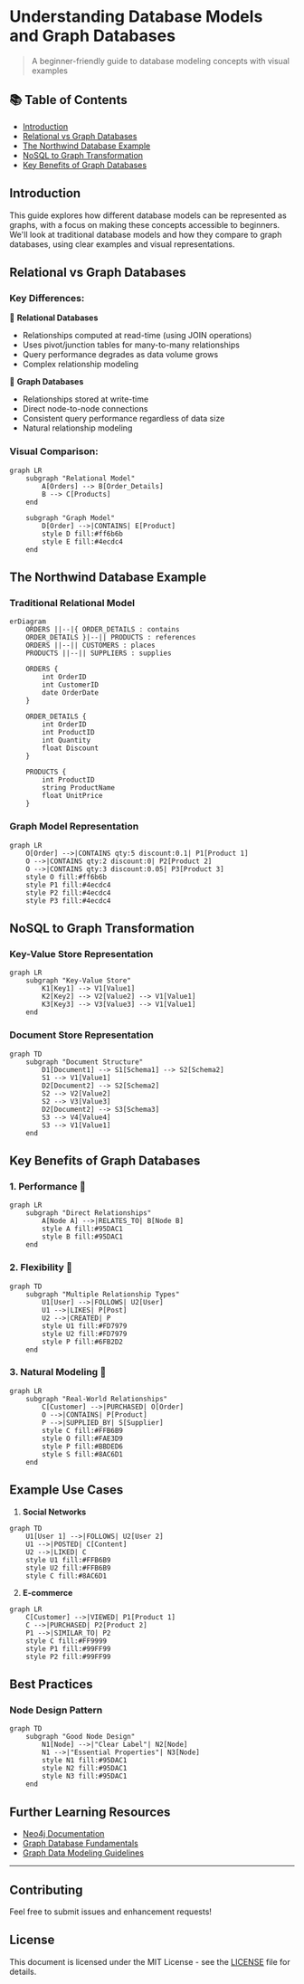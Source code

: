 # Understanding Database Models and Graph Databases
> A beginner-friendly guide to database modeling concepts with visual examples

## 📚 Table of Contents
- [Introduction](#introduction)
- [Relational vs Graph Databases](#relational-vs-graph-databases)
- [The Northwind Database Example](#the-northwind-database-example)
- [NoSQL to Graph Transformation](#nosql-to-graph-transformation)
- [Key Benefits of Graph Databases](#key-benefits-of-graph-databases)

## Introduction
This guide explores how different database models can be represented as graphs, with a focus on making these concepts accessible to beginners. We'll look at traditional database models and how they compare to graph databases, using clear examples and visual representations.

## Relational vs Graph Databases

### Key Differences:
🔷 **Relational Databases**
- Relationships computed at read-time (using JOIN operations)
- Uses pivot/junction tables for many-to-many relationships
- Query performance degrades as data volume grows
- Complex relationship modeling

🔷 **Graph Databases**
- Relationships stored at write-time
- Direct node-to-node connections
- Consistent query performance regardless of data size
- Natural relationship modeling

### Visual Comparison:

```mermaid
graph LR
    subgraph "Relational Model"
        A[Orders] --> B[Order_Details]
        B --> C[Products]
    end
    
    subgraph "Graph Model"
        D[Order] -->|CONTAINS| E[Product]
        style D fill:#ff6b6b
        style E fill:#4ecdc4
    end
```

## The Northwind Database Example

### Traditional Relational Model

```mermaid
erDiagram
    ORDERS ||--|{ ORDER_DETAILS : contains
    ORDER_DETAILS }|--|| PRODUCTS : references
    ORDERS ||--|| CUSTOMERS : places
    PRODUCTS ||--|| SUPPLIERS : supplies
    
    ORDERS {
        int OrderID
        int CustomerID
        date OrderDate
    }
    
    ORDER_DETAILS {
        int OrderID
        int ProductID
        int Quantity
        float Discount
    }
    
    PRODUCTS {
        int ProductID
        string ProductName
        float UnitPrice
    }
```

### Graph Model Representation

```mermaid
graph LR
    O[Order] -->|CONTAINS qty:5 discount:0.1| P1[Product 1]
    O -->|CONTAINS qty:2 discount:0| P2[Product 2]
    O -->|CONTAINS qty:3 discount:0.05| P3[Product 3]
    style O fill:#ff6b6b
    style P1 fill:#4ecdc4
    style P2 fill:#4ecdc4
    style P3 fill:#4ecdc4
```

## NoSQL to Graph Transformation

### Key-Value Store Representation

```mermaid
graph LR
    subgraph "Key-Value Store"
        K1[Key1] --> V1[Value1]
        K2[Key2] --> V2[Value2] --> V1[Value1]
        K3[Key3] --> V3[Value3] --> V1[Value1]
    end
```

### Document Store Representation

```mermaid
graph TD
    subgraph "Document Structure"
        D1[Document1] --> S1[Schema1] --> S2[Schema2]
        S1 --> V1[Value1]
        D2[Document2] --> S2[Schema2]
        S2 --> V2[Value2]
        S2 --> V3[Value3]
        D2[Document2] --> S3[Schema3]
        S3 --> V4[Value4]
        S3 --> V1[Value1]
    end
```

## Key Benefits of Graph Databases

### 1. Performance 🚀
```mermaid
graph LR
    subgraph "Direct Relationships"
        A[Node A] -->|RELATES_TO| B[Node B]
        style A fill:#95DAC1
        style B fill:#95DAC1
    end
```

### 2. Flexibility 🔄
```mermaid
graph TD
    subgraph "Multiple Relationship Types"
        U1[User] -->|FOLLOWS| U2[User]
        U1 -->|LIKES| P[Post]
        U2 -->|CREATED| P
        style U1 fill:#FD7979
        style U2 fill:#FD7979
        style P fill:#6FB2D2
    end
```

### 3. Natural Modeling 🎯
```mermaid
graph LR
    subgraph "Real-World Relationships"
        C[Customer] -->|PURCHASED| O[Order]
        O -->|CONTAINS| P[Product]
        P -->|SUPPLIED_BY| S[Supplier]
        style C fill:#FFB6B9
        style O fill:#FAE3D9
        style P fill:#BBDED6
        style S fill:#8AC6D1
    end
```

## Example Use Cases

1. **Social Networks**
```mermaid
graph TD
    U1[User 1] -->|FOLLOWS| U2[User 2]
    U1 -->|POSTED| C[Content]
    U2 -->|LIKED| C
    style U1 fill:#FFB6B9
    style U2 fill:#FFB6B9
    style C fill:#8AC6D1
```

2. **E-commerce**
```mermaid
graph LR
    C[Customer] -->|VIEWED| P1[Product 1]
    C -->|PURCHASED| P2[Product 2]
    P1 -->|SIMILAR_TO| P2
    style C fill:#FF9999
    style P1 fill:#99FF99
    style P2 fill:#99FF99
```

## Best Practices

### Node Design Pattern
```mermaid
graph TD
    subgraph "Good Node Design"
        N1[Node] -->|"Clear Label"| N2[Node]
        N1 -->|"Essential Properties"| N3[Node]
        style N1 fill:#95DAC1
        style N2 fill:#95DAC1
        style N3 fill:#95DAC1
    end
```

## Further Learning Resources

- [Neo4j Documentation](https://neo4j.com/docs/)
- [Graph Database Fundamentals](https://graphacademy.neo4j.com/)
- [Graph Data Modeling Guidelines](https://neo4j.com/developer/guide-data-modeling/)

---

## Contributing
Feel free to submit issues and enhancement requests!

## License
This document is licensed under the MIT License - see the [LICENSE](LICENSE) file for details.
